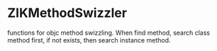 # ZIKMethodSwizzler
functions for objc method swizzling.
When find method, search class method first, if not exists, then search instance method.